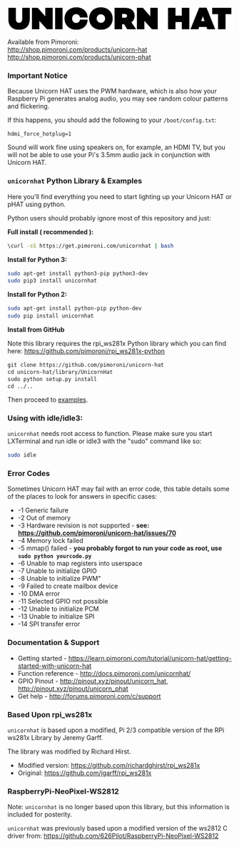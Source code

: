 ![Unicorn HAT/pHAT](unicorn-hat-logo.png)

Available from Pimoroni:  
http://shop.pimoroni.com/products/unicorn-hat  
http://shop.pimoroni.com/products/unicorn-phat

### Important Notice

Because Unicorn HAT uses the PWM hardware, which is also how your Raspberry Pi generates analog audio, you may see random colour patterns and flickering.

If this happens, you should add the following to your `/boot/config.txt`:

```
hdmi_force_hotplug=1
```

Sound will work fine using speakers on, for example, an HDMI TV, but you will not be able to use your Pi's 3.5mm audio jack in conjunction with Unicorn HAT.

### `unicornhat` Python Library & Examples

Here you'll find everything you need to start lighting up your Unicorn HAT or pHAT using python.

Python users should probably ignore most of this repository and just:

**Full install ( recommended ):**

```bash
\curl -sS https://get.pimoroni.com/unicornhat | bash
```

**Install for Python 3:**

```bash
sudo apt-get install python3-pip python3-dev
sudo pip3 install unicornhat
```

**Install for Python 2:**

```bash
sudo apt-get install python-pip python-dev
sudo pip install unicornhat
```

**Install from GitHub**

Note this library requires the rpi_ws281x Python library which you can find here: https://github.com/pimoroni/rpi_ws281x-python

```
git clone https://github.com/pimoroni/unicorn-hat
cd unicorn-hat/library/UnicornHat
sudo python setup.py install
cd ../..
```

Then proceed to [examples](examples).

### Using with idle/idle3:

`unicornhat` needs root access to function. Please make sure you start LXTerminal and run idle or idle3 with the "sudo" command like so:

```bash
sudo idle
```

### Error Codes

Sometimes Unicorn HAT may fail with an error code, this table details some of the places to look for answers in specific cases:

* -1 Generic failure
* -2 Out of memory
* -3 Hardware revision is not supported - **see: https://github.com/pimoroni/unicorn-hat/issues/70**
* -4 Memory lock failed
* -5 mmap() failed - **you probably forgot to run your code as root, use `sudo python yourcode.py`**
* -6 Unable to map registers into userspace
* -7 Unable to initialize GPIO
* -8 Unable to initialize PWM"
* -9 Failed to create mailbox device
* -10 DMA error
* -11 Selected GPIO not possible
* -12 Unable to initialize PCM
* -13 Unable to initialize SPI
* -14 SPI transfer error

### Documentation & Support

* Getting started - https://learn.pimoroni.com/tutorial/unicorn-hat/getting-started-with-unicorn-hat
* Function reference - http://docs.pimoroni.com/unicornhat/
* GPIO Pinout - http://pinout.xyz/pinout/unicorn_hat, http://pinout.xyz/pinout/unicorn_phat
* Get help - http://forums.pimoroni.com/c/support

### Based Upon rpi_ws281x

`unicornhat` is based upon a modified, Pi 2/3 compatible version of the RPi ws281x Library by Jeremy Garff.

The library was modified by Richard Hirst.

* Modified version: https://github.com/richardghirst/rpi_ws281x
* Original: https://github.com/jgarff/rpi_ws281x

### RaspberryPi-NeoPixel-WS2812

Note: `unicornhat` is no longer based upon this library, but this information is included for posterity.

`unicornhat` was previously based upon a modified version of the ws2812 C driver from: https://github.com/626Pilot/RaspberryPi-NeoPixel-WS2812
